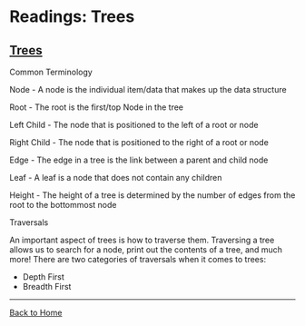 # Readings: Trees

## [Trees](https://codefellows.github.io/common_curriculum/data_structures_and_algorithms/Code_401/class-15/resources/Trees.html)

<!-- ### Author -->

Common Terminology

Node - A node is the individual item/data that makes up the data structure

Root - The root is the first/top Node in the tree

Left Child - The node that is positioned to the left of a root or node

Right Child - The node that is positioned to the right of a root or node

Edge - The edge in a tree is the link between a parent and child node

Leaf - A leaf is a node that does not contain any children

Height - The height of a tree is determined by the number of edges from the root to the bottommost node

Traversals

An important aspect of trees is how to traverse them. Traversing a tree allows us to search for a node, print out the contents of a tree, and much more! There are two categories of traversals when it comes to trees:

- Depth First
- Breadth First








---

[Back to Home](https://pdariuslee.github.io/reading-notes/)